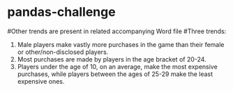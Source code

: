 # pandas-challenge
#Other trends are present in related accompanying Word file
#Three trends:
1.	Male players make vastly more purchases in the game than their female or other/non-disclosed players.
2. Most purchases are made by players in the age bracket of 20-24.
3. Players under the age of 10, on an average, make the most expensive purchases, while players between the ages of 25-29 make the least expensive ones.
